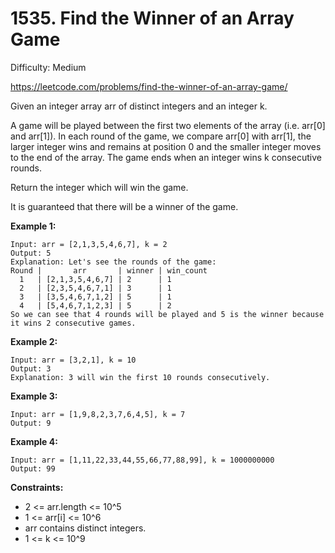 # 1535. Find the Winner of an Array Game

Difficulty: Medium

https://leetcode.com/problems/find-the-winner-of-an-array-game/

Given an integer array arr of distinct integers and an integer k.

A game will be played between the first two elements of the array (i.e. arr[0] and arr[1]). In each round of the game, we compare arr[0] with arr[1], the larger integer wins and remains at position 0 and the smaller integer moves to the end of the array. The game ends when an integer wins k consecutive rounds.

Return the integer which will win the game.

It is guaranteed that there will be a winner of the game.

**Example 1:**
```
Input: arr = [2,1,3,5,4,6,7], k = 2
Output: 5
Explanation: Let's see the rounds of the game:
Round |       arr       | winner | win_count
  1   | [2,1,3,5,4,6,7] | 2      | 1
  2   | [2,3,5,4,6,7,1] | 3      | 1
  3   | [3,5,4,6,7,1,2] | 5      | 1
  4   | [5,4,6,7,1,2,3] | 5      | 2
So we can see that 4 rounds will be played and 5 is the winner because it wins 2 consecutive games.
```

**Example 2:**
```
Input: arr = [3,2,1], k = 10
Output: 3
Explanation: 3 will win the first 10 rounds consecutively.
```

**Example 3:**
```
Input: arr = [1,9,8,2,3,7,6,4,5], k = 7
Output: 9
```

**Example 4:**
```
Input: arr = [1,11,22,33,44,55,66,77,88,99], k = 1000000000
Output: 99
```

**Constraints:**

* 2 <= arr.length <= 10^5
* 1 <= arr[i] <= 10^6
* arr contains distinct integers.
* 1 <= k <= 10^9
